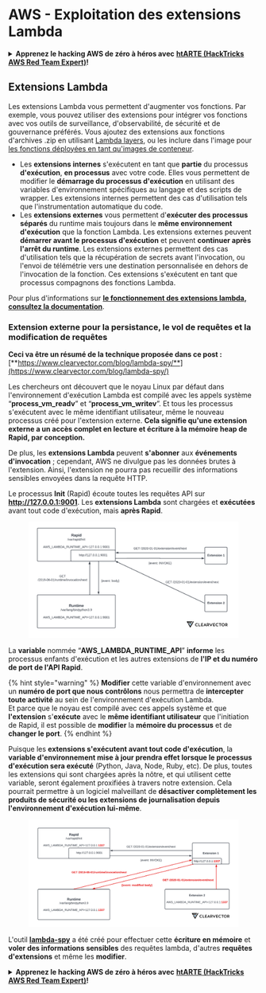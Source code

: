 # AWS - Exploitation des extensions Lambda

<details>

<summary><strong>Apprenez le hacking AWS de zéro à héros avec</strong> <a href="https://training.hacktricks.xyz/courses/arte"><strong>htARTE (HackTricks AWS Red Team Expert)</strong></a><strong>!</strong></summary>

Autres moyens de soutenir HackTricks :

* Si vous souhaitez voir votre **entreprise annoncée dans HackTricks** ou **télécharger HackTricks en PDF**, consultez les [**PLANS D'ABONNEMENT**](https://github.com/sponsors/carlospolop) !
* Obtenez le [**merchandising officiel PEASS & HackTricks**](https://peass.creator-spring.com)
* Découvrez [**La Famille PEASS**](https://opensea.io/collection/the-peass-family), notre collection d'[**NFTs**](https://opensea.io/collection/the-peass-family) exclusifs
* **Rejoignez le** 💬 [**groupe Discord**](https://discord.gg/hRep4RUj7f) ou le [**groupe telegram**](https://t.me/peass) ou **suivez** moi sur **Twitter** 🐦 [**@carlospolopm**](https://twitter.com/carlospolopm)**.**
* **Partagez vos astuces de hacking en soumettant des PRs aux dépôts github** [**HackTricks**](https://github.com/carlospolop/hacktricks) et [**HackTricks Cloud**](https://github.com/carlospolop/hacktricks-cloud).

</details>

## Extensions Lambda

Les extensions Lambda vous permettent d'augmenter vos fonctions. Par exemple, vous pouvez utiliser des extensions pour intégrer vos fonctions avec vos outils de surveillance, d'observabilité, de sécurité et de gouvernance préférés. Vous ajoutez des extensions aux fonctions d'archives .zip en utilisant [Lambda layers](https://docs.aws.amazon.com/lambda/latest/dg/configuration-layers.html), ou les inclure dans l'image pour [les fonctions déployées en tant qu'images de conteneur](https://aws.amazon.com/blogs/compute/working-with-lambda-layers-and-extensions-in-container-images/).

* Les **extensions internes** s'exécutent en tant que **partie** du processus **d'exécution**, **en processus** avec votre code. Elles vous permettent de modifier le **démarrage du processus d'exécution** en utilisant des variables d'environnement spécifiques au langage et des scripts de wrapper. Les extensions internes permettent des cas d'utilisation tels que l'instrumentation automatique du code.
* Les **extensions externes** vous permettent d'**exécuter des processus séparés** du runtime mais toujours dans le **même environnement d'exécution** que la fonction Lambda. Les extensions externes peuvent **démarrer avant le processus d'exécution** et peuvent **continuer après l'arrêt du runtime**. Les extensions externes permettent des cas d'utilisation tels que la récupération de secrets avant l'invocation, ou l'envoi de télémétrie vers une destination personnalisée en dehors de l'invocation de la fonction. Ces extensions s'exécutent en tant que processus compagnons des fonctions Lambda.

Pour plus d'informations sur [**le fonctionnement des extensions lambda, consultez la documentation**](https://docs.aws.amazon.com/lambda/latest/dg/runtimes-extensions-api.html).

### Extension externe pour la persistance, le vol de requêtes et la modification de requêtes

**Ceci va être un résumé de la technique proposée dans ce post :** [**https://www.clearvector.com/blog/lambda-spy/**](https://www.clearvector.com/blog/lambda-spy/)

Les chercheurs ont découvert que le noyau Linux par défaut dans l'environnement d'exécution Lambda est compilé avec les appels système “**process\_vm\_readv**” et “**process\_vm\_writev**”. Et tous les processus s'exécutent avec le même identifiant utilisateur, même le nouveau processus créé pour l'extension externe. **Cela signifie qu'une extension externe a un accès complet en lecture et écriture à la mémoire heap de Rapid, par conception.**

De plus, les **extensions Lambda** peuvent **s'abonner** aux **événements d'invocation** ; cependant, AWS ne divulgue pas les données brutes à l'extension. Ainsi, l'extension ne pourra pas recueillir des informations sensibles envoyées dans la requête HTTP.

Le processus **Init** (Rapid) écoute toutes les requêtes API sur **http://127.0.0.1:9001**. Les **extensions Lambda** sont chargées et **exécutées** avant tout code d'exécution, mais **après Rapid**.

<figure><img src="../../../../.gitbook/assets/image (90).png" alt=""><figcaption></figcaption></figure>

La **variable** nommée “**AWS\_LAMBDA\_RUNTIME\_API**” **informe** les processus enfants d'exécution et les autres extensions de **l'IP et du numéro de port de l'API Rapid**.

{% hint style="warning" %}
**Modifier** cette variable d'environnement avec un **numéro de port que nous contrôlons** nous permettra de **intercepter toute activité** au sein de l'environnement d'exécution Lambda.\
Et parce que le noyau est compilé avec ces appels système et que **l'extension** s'**exécute** avec le **même identifiant utilisateur** que l'initiation de Rapid, il est possible de **modifier** la **mémoire du processus** et de **changer le port**.
{% endhint %}

Puisque les **extensions s'exécutent avant tout code d'exécution**, la **variable d'environnement mise à jour prendra effet lorsque le processus d'exécution sera exécuté** (Python, Java, Node, Ruby, etc). De plus, toutes les extensions qui sont chargées après la nôtre, et qui utilisent cette variable, seront également proxifiées à travers notre extension. Cela pourrait permettre à un logiciel malveillant de **désactiver complètement les produits de sécurité ou les extensions de journalisation depuis l'environnement d'exécution lui-même**.

<figure><img src="../../../../.gitbook/assets/image (3) (4).png" alt=""><figcaption></figcaption></figure>

L'outil [**lambda-spy**](https://github.com/clearvector/lambda-spy) a été créé pour effectuer cette **écriture en mémoire** et **voler des informations sensibles** des requêtes lambda, d'autres **requêtes d'extensions** et même les **modifier**.

<details>

<summary><strong>Apprenez le hacking AWS de zéro à héros avec</strong> <a href="https://training.hacktricks.xyz/courses/arte"><strong>htARTE (HackTricks AWS Red Team Expert)</strong></a><strong>!</strong></summary>

Autres moyens de soutenir HackTricks :

* Si vous souhaitez voir votre **entreprise annoncée dans HackTricks** ou **télécharger HackTricks en PDF**, consultez les [**PLANS D'ABONNEMENT**](https://github.com/sponsors/carlospolop) !
* Obtenez le [**merchandising officiel PEASS & HackTricks**](https://peass.creator-spring.com)
* Découvrez [**La Famille PEASS**](https://opensea.io/collection/the-peass-family), notre collection d'[**NFTs**](https://opensea.io/collection/the-peass-family) exclusifs
* **Rejoignez le** 💬 [**groupe Discord**](https://discord.gg/hRep4RUj7f) ou le [**groupe telegram**](https://t.me/peass) ou **suivez** moi sur **Twitter** 🐦 [**@carlospolopm**](https://twitter.com/carlospolopm)**.**
* **Partagez vos astuces de hacking en soumettant des PRs aux dépôts github** [**HackTricks**](https://github.com/carlospolop/hacktricks) et [**HackTricks Cloud**](https://github.com/carlospolop/hacktricks-cloud).

</details>
